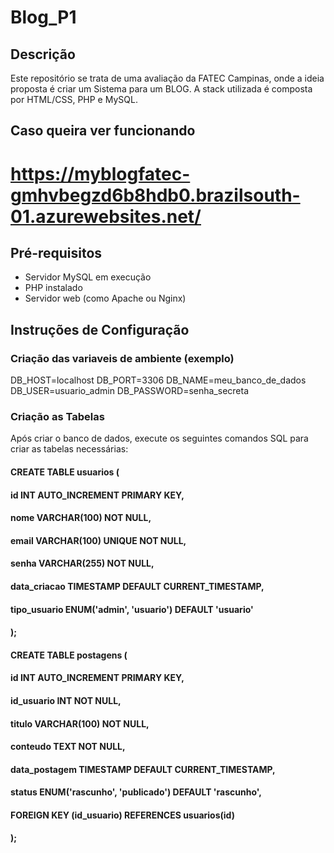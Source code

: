 # Blog_P1

## Descrição
Este repositório se trata de uma avaliação da FATEC Campinas, onde a ideia proposta é criar um Sistema para um BLOG. A stack utilizada é composta por HTML/CSS, PHP e MySQL.


## Caso queira ver funcionando
# https://myblogfatec-gmhvbegzd6b8hdb0.brazilsouth-01.azurewebsites.net/

## Pré-requisitos
- Servidor MySQL em execução
- PHP instalado
- Servidor web (como Apache ou Nginx)

## Instruções de Configuração

### Criação das variaveis de ambiente (exemplo)

DB_HOST=localhost
DB_PORT=3306
DB_NAME=meu_banco_de_dados
DB_USER=usuario_admin
DB_PASSWORD=senha_secreta



### Criação as Tabelas
Após criar o banco de dados, execute os seguintes comandos SQL para criar as tabelas necessárias:

#### CREATE TABLE usuarios (
   #### id INT AUTO_INCREMENT PRIMARY KEY,
   #### nome VARCHAR(100) NOT NULL,
   #### email VARCHAR(100) UNIQUE NOT NULL,
   #### senha VARCHAR(255) NOT NULL,
   #### data_criacao TIMESTAMP DEFAULT CURRENT_TIMESTAMP,
   #### tipo_usuario ENUM('admin', 'usuario') DEFAULT 'usuario'
#### );

#### CREATE TABLE postagens (
####  id INT AUTO_INCREMENT PRIMARY KEY,
#### id_usuario INT NOT NULL,
#### titulo VARCHAR(100) NOT NULL,
#### conteudo TEXT NOT NULL,
#### data_postagem TIMESTAMP DEFAULT CURRENT_TIMESTAMP,
#### status ENUM('rascunho', 'publicado') DEFAULT 'rascunho',
#### FOREIGN KEY (id_usuario) REFERENCES usuarios(id)
#### );

